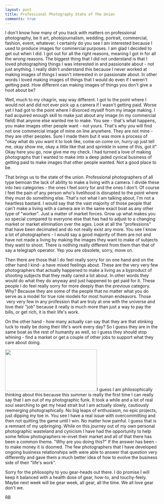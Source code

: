 ```yaml
---
layout: post
title: Professional Photography State of The Union
comments: true
---
```

I don't know how many of you track with matters on professional photography, be it art, photojournalism, wedding, portrait, commercial, fashion, event, whatever. I certainly do you see I am interested because I used to produce images for commercial purposes. I am glad I decided to get out when I did. I got out for all the right reasons, meaning I got in for all the wrong reasons. The biggest thing that I did not understand is that I loved photographing things I was interested in and passionate about - not just anything. I really didn't understand this because I never worked at making images of things I wasn't interested in or passionate about. In other words I loved making images of things that I would do even if I weren't getting paid. How different can making images of things you don't give a hoot about be?

Well, much to my chagrin, way way different. I got to the point where I would not and did not ever pick up a camera if I wasn't getting paid. Worse yet I had got to the point where I divorced myself from my image making. I had acquired enough skill to make just about any image (in my commercial field) that anyone else wanted me to make. You see - that's what happens, you make images other people want - not yours. That's why you will find not one commercial image of mine on line anywhere. They are not mine - they are other peoples. Sure I made them but it was more a process of "okay what do you want it to look like, come on come on, hurry up just tell me, okay show me, okay a little like that and sprinkle in some of this, got it" Okay here you go, now give me my check. I had turned a love of making photographs that I wanted to make into a deep jaded cynical business of getting paid to make images that other people wanted. Not a good place to be.

That brings us to the state of the union. Professional photographers of all type bemoan the lack of ability to make a living with a camera. I divide these into two categories - the ones I feel sorry for and the ones I don't. Of course I feel the pain of any person who's livelihood is disrupted to the point where they must do something else. That's not what I am talking about, I'm not a heartless bastard. I would say that the vast majority of those people that can't make a living with a camera are in the same exact boat as any other type of "worker". Just a matter of market forces. Grow up what makes you so special compared to everyone else that has had to adjust to a changing market or market elimination over the ages. Look at all the "professions" that have been decimated and do not really exist any more. You see I know a lot of photographers - I would say a good majority of them are not and have not made a living by making the images they want to make of subjects they want to shoot. There is nothing really different from them than that of say a telegraph operator. Yep you are obsolete, sorry, move on.

Then there are those that I do feel really sorry for on one hand and on the other hand I kind- a have mixed feelings about. These are the very very few photographers that actually happened to make a living as a byproduct of shooting subjects that they really cared a lot about. In other words they would do what they do anyway and just happened to get paid for it. These people I do feel really sorry for more deeply than the previous category. Why? Because they are some of the people that no matter what you do serve as a model for true role models for most human endeavors. Those  very very few in any profession that are truly at one with the universe and love their "job" because it really is much more than just a way to pay the bills, or get rich, it is their life's work.

On the other hand - how many actually can say that they are that stinking luck to really be doing their life's work every day? So I guess they are in the same boat as the rest of humanity as well, so I guess they should stop whining - find a market or get a couple of other jobs to support what they care about doing.

<a href="http://photo.rwboyer.com/wp-content/uploads/2010/08/2000-024-25-880.jpg"><img class="alignleft size-medium wp-image-2274" title="2000-024-25-880" src="http://photo.rwboyer.com/wp-content/uploads/2010/08/2000-024-25-880-300x136.jpg" alt="" width="300" height="136" /></a>I guess I am philosophically thinking about this because this summer is really the first time I can really say that I am out of my photographic funk. It took a while and a lot of real soul searching to get my head strait but I am actually slowly, cautiously reemerging photographically. No big leaps of enthusiasm, no epic projects, just dipping my toe in. You see I have a real issue with overcommitting and then not quitting the game until I win. No matter how painful. I guess that is a remnant of my upbringing. While on this journey out of my own personal photographic wasteland and cynicism I have had the opportunity to help some fellow photographers re-invet their market and all of that there has been a common theme. "Why are you doing this?" If the answer has been - to make money it is doomed. The few photographers that I have developed ongoing business relationships with were able to answer that question very differently and gave them a much better idea of how to evolve the business side of their "life's work".

Sorry for the philosophy to you gear-heads out there. I do promise I will keep it balanced with a health dose of gear, how-to, and touchy-feely. Maybe next week will be gear week, all gear, all the time. We all love gear don't we.

RB